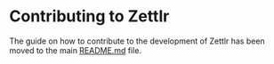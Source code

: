 # Contributing to Zettlr

The guide on how to contribute to the development of Zettlr has been moved to the main [README.md](https://github.com/Zettlr/Zettlr/blob/develop/README.md) file.